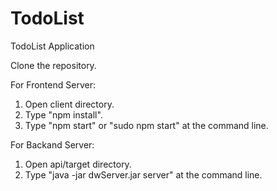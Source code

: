 # TodoList
TodoList Application

Clone the repository.

For Frontend Server:
1) Open client directory.
2) Type "npm install".
2) Type "npm start" or "sudo npm start" at the command line.

For Backand Server: 

1) Open api/target directory.
2) Type "java -jar dwServer.jar server" at the command line.


